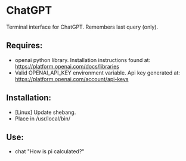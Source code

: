 # ChatGPT
Terminal interface for ChatGPT. Remembers last query (only).

## Requires:
- openai python library. Installation instructions found at: https://platform.openai.com/docs/libraries
- Valid OPENAI_API_KEY environment variable. Api key generated at: https://platform.openai.com/account/api-keys

## Installation:
- [Linux] Update shebang.
- Place in /usr/local/bin/

## Use:
- chat "How is pi calculated?"
